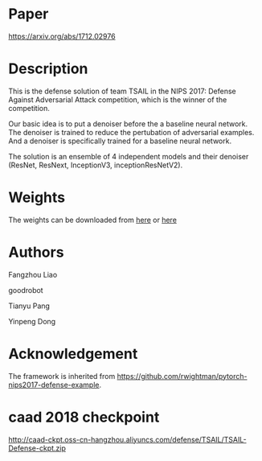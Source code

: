 # Paper
https://arxiv.org/abs/1712.02976

# Description

This is the defense solution of team TSAIL in the NIPS 2017: Defense Against Adversarial Attack competition, which is the winner of the competition.

Our basic idea is to put a denoiser before the a baseline neural network. The denoiser is trained to reduce the pertubation of adversarial examples. And a denoiser is specifically trained for a baseline neural network.

The solution is an ensemble of 4 independent models and their denoiser (ResNet, ResNext, InceptionV3, inceptionResNetV2). 

# Weights
The weights can be downloaded from [here](https://pan.baidu.com/s/1hs7ti5Y) or [here](https://www.dropbox.com/sh/q9ssnbhpx8l515t/AACvjiMmGRCteaApmj1zTrLTa?dl=0)


# Authors

Fangzhou Liao

goodrobot

Tianyu Pang

Yinpeng Dong


# Acknowledgement
The framework is inherited from https://github.com/rwightman/pytorch-nips2017-defense-example.

# caad 2018 checkpoint

http://caad-ckpt.oss-cn-hangzhou.aliyuncs.com/defense/TSAIL/TSAIL-Defense-ckpt.zip
